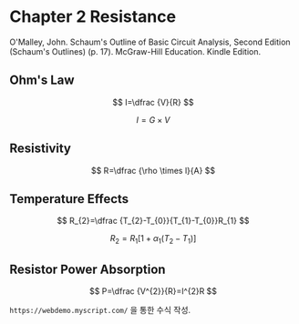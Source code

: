 # Chapter 2 Resistance

O'Malley, John. Schaum's Outline of Basic Circuit Analysis, Second Edition (Schaum's Outlines) (p. 17). McGraw-Hill Education. Kindle Edition. 





## Ohm's Law


$$
I=\dfrac {V}{R}
$$

$$
I=G\times V
$$



## Resistivity


$$
R=\dfrac {\rho \times l}{A}
$$




## Temperature Effects


$$
R_{2}=\dfrac {T_{2}-T_{0}}{T_{1}-T_{0}}R_{1}
$$

$$
R_{2}=R_{1}\left[ 1+\alpha _{1}\left( T_{2}-T_{1}\right) \right]
$$





## Resistor Power Absorption


$$
P=\dfrac {V^{2}}{R}=I^{2}R
$$










                        

`https://webdemo.myscript.com/` 을 통한 수식 작성.